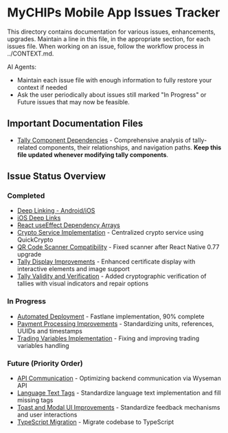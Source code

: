 # MyCHIPs Mobile App Issues Tracker

This directory contains documentation for various issues, enhancements, upgrades.
Maintain a line in this file, in the appropriate section, for each issues file.
When working on an issue, follow the workflow process in ../CONTEXT.md.

AI Agents:
- Maintain each issue file with enough information to fully restore your context if needed
- Ask the user periodically about issues still marked "In Progress" or Future issues that may now be feasible.

## Important Documentation Files

- [Tally Component Dependencies](tally_deps.md) - Comprehensive analysis of tally-related components, their relationships, and navigation paths. **Keep this file updated whenever modifying tally components**.

## Issue Status Overview

### Completed
- [Deep Linking - Android/iOS](deep-linking.md)
- [iOS Deep Links](ios_deeplinks.md) 
- [React useEffect Dependency Arrays](use_effect.md)
- [Crypto Service Implementation](crypto_service.md) - Centralized crypto service using QuickCrypto
- [QR Code Scanner Compatibility](scanner.md) - Fixed scanner after React Native 0.77 upgrade
- [Tally Display Improvements](tally_display.md) - Enhanced certificate display with interactive elements and image support
- [Tally Validity and Verification](tally_valid.md) - Added cryptographic verification of tallies with visual indicators and repair options

### In Progress
- [Automated Deployment](autodeploy.md) - Fastlane implementation, 90% complete
- [Payment Processing Improvements](payments.md) - Standardizing units, references, UUIDs and timestamps
- [Trading Variables Implementation](trading.md) - Fixing and improving trading variables handling

### Future (Priority Order)
- [API Communication](api_comm.md) - Optimizing backend communication via Wyseman API
- [Language Text Tags](lang_text.md) - Standardize language text implementation and fill missing tags
- [Toast and Modal UI Improvements](toasting.md) - Standardize feedback mechanisms and user interactions
- [TypeScript Migration](ts_migrate.md) - Migrate codebase to TypeScript